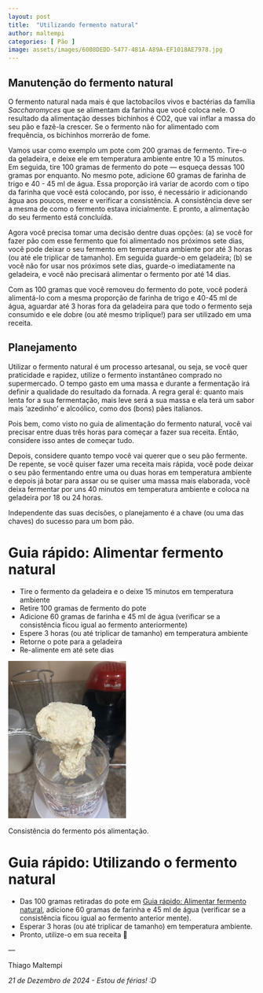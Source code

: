 ```yaml
---
layout: post
title:  "Utilizando fermento natural"
author: maltempi
categories: [ Pão ]
image: assets/images/6008DEDD-5477-481A-A89A-EF1018AE7978.jpg
---
```


## Manutenção do fermento natural

O fermento natural nada mais é que lactobacilos vivos e bactérias da família *Saccharomyces* que se alimentam da farinha que você coloca nele. O resultado da alimentação desses bichinhos é CO2, que vai inflar a massa do seu pão e fazê-la crescer. Se o fermento não for alimentado com frequência, os bichinhos morrerão de fome. 

Vamos usar como exemplo um pote com 200 gramas de fermento. Tire-o da geladeira, e deixe ele em temperatura ambiente entre 10 a 15 minutos. Em seguida, tire 100 gramas de fermento do pote — esqueça dessas 100 gramas por enquanto. No mesmo pote, adicione 60 gramas de farinha de trigo e 40 - 45 ml de água. Essa proporção irá variar de acordo com o tipo da farinha que você está colocando, por isso, é necessário ir adicionando água aos poucos, mexer e verificar a consistência. A consistência deve ser a mesma de como o fermento estava inicialmente. E pronto, a alimentação do seu fermento está concluída.

Agora você precisa tomar uma decisão dentre duas opções: (a) se você for fazer pão com esse fermento que foi alimentado nos próximos sete dias, você pode deixar o seu fermento em temperatura ambiente por até 3 horas (ou até ele triplicar de tamanho). Em seguida guarde-o em geladeira; (b) se você não for usar nos próximos sete dias, guarde-o imediatamente na geladeira, e você não precisará alimentar o fermento por até 14 dias. 

Com as 100 gramas que você removeu do fermento do pote, você poderá alimentá-lo com a mesma proporção de farinha de trigo e 40-45 ml de água, aguardar até 3 horas fora da geladeira para que todo o fermento seja consumido e ele dobre (ou até mesmo triplique!) para ser utilizado em uma receita.

## Planejamento

Utilizar o fermento natural é um processo artesanal, ou seja, se você quer praticidade e rapidez, utilize o fermento instantâneo comprado no supermercado. O tempo gasto em uma massa e durante a fermentação irá definir a qualidade do resultado da fornada. A regra geral é: quanto mais lenta for a sua fermentação, mais leve será a sua massa e ela terá um sabor mais ‘azedinho’ e alcoólico, como dos (bons) pães italianos. 

Pois bem, como visto no guia de alimentação do fermento natural, você vai precisar entre duas  três horas para começar a fazer sua receita. Então, considere isso antes de começar tudo. 

Depois, considere quanto tempo você vai querer que o seu pão fermente. De repente, se você quiser fazer uma receita mais rápida, você pode deixar o seu pão fermentando entre uma ou duas horas em temperatura ambiente e depois já botar para assar ou se quiser uma massa mais elaborada, você deixa fermentar por uns 40 minutos em temperatura ambiente e coloca na geladeira por 18 ou 24 horas. 

Independente das suas decisões, o planejamento é a chave (ou uma das chaves) do sucesso para um bom pão.

# Guia rápido: Alimentar fermento natural

- Tire o fermento da geladeira e o deixe 15 minutos em temperatura ambiente
- Retire 100 gramas de fermento do pote
- Adicione 60 gramas de farinha e 45 ml de água (verificar se a consistência ficou igual ao fermento anteriormente)
- Espere 3 horas (ou até triplicar de tamanho) em temperatura ambiente
- Retorne o pote para a geladeira
- Re-alimente em até sete dias

![Consistência do fermento pós alimentação.](assets/images/6008DEDD-5477-481A-A89A-EF1018AE7978.jpg)

Consistência do fermento pós alimentação.

# Guia rápido: Utilizando o fermento natural

- Das 100 gramas retiradas do pote em [Guia rápido: Alimentar fermento natural](Utilizando%20fermento%20natural%201630e8afd5d68046a2e9c8a90d04836a.md), adicione 60 gramas de farinha e 45 ml de água (verificar se a consistência ficou igual ao fermento anterior mente).
- Esperar 3 horas (ou até triplicar de tamanho) em temperatura ambiente.
- Pronto, utilize-o em sua receita 🙂

—

Thiago Maltempi

*21 de Dezembro de 2024 - Estou de férias! :D*